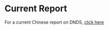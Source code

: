 # Current Report

For a current Chinese report on DNDS, [click here](report_2023-06/DNDSR_report.pdf)